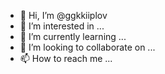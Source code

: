 - 👋 Hi, I’m @ggkkiiplov
- 👀 I’m interested in ...
- 🌱 I’m currently learning ...
- 💞️ I’m looking to collaborate on ...
- 📫 How to reach me ...

<!---
ggkkiiplov/ggkkiiplov is a ✨ special ✨ repository because its `README.md` (this file) appears on your GitHub profile.
You can click the Preview link to take a look at your changes.
--->
